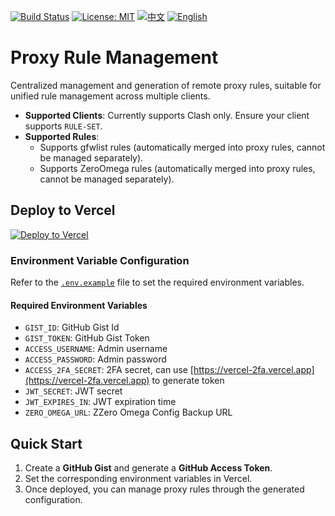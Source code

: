 [![Build Status](https://github.com/DavidKk/vercel-proxy-rule/actions/workflows/coverage.workflow.yml/badge.svg)](https://github.com/DavidKk/vercel-proxy-rule/actions/workflows/coverage.workflow.yml) [![License: MIT](https://img.shields.io/badge/License-MIT-yellow.svg)](https://opensource.org/licenses/MIT) [![中文](https://img.shields.io/badge/%E6%96%87%E6%A1%A3-%E4%B8%AD%E6%96%87-green?style=flat-square&logo=docs)](https://github.com/DavidKk/vercel-proxy-rule/blob/main/README.zh-CN.md) [![English](https://img.shields.io/badge/docs-English-green?style=flat-square&logo=docs)](https://github.com/DavidKk/vercel-proxy-rule/blob/main/README.md)

# Proxy Rule Management

Centralized management and generation of remote proxy rules, suitable for unified rule management across multiple clients.

- **Supported Clients**: Currently supports Clash only. Ensure your client supports `RULE-SET`.
- **Supported Rules**:
  - Supports gfwlist rules (automatically merged into proxy rules, cannot be managed separately).
  - Supports ZeroOmega rules (automatically merged into proxy rules, cannot be managed separately).

## Deploy to Vercel

[![Deploy to Vercel](https://vercel.com/button)](https://vercel.com/new/clone?repository-url=https%3A%2F%2Fgithub.com%2FDavidKk%2Fvercel-proxy-rule)

### Environment Variable Configuration

Refer to the [`.env.example`](./.env.example) file to set the required environment variables.

#### Required Environment Variables

- `GIST_ID`: GitHub Gist Id
- `GIST_TOKEN`: GitHub Gist Token
- `ACCESS_USERNAME`: Admin username
- `ACCESS_PASSWORD`: Admin password
- `ACCESS_2FA_SECRET`: 2FA secret, can use [https://vercel-2fa.vercel.app](https://vercel-2fa.vercel.app) to generate token
- `JWT_SECRET`: JWT secret
- `JWT_EXPIRES_IN`: JWT expiration time
- `ZERO_OMEGA_URL`: ZZero Omega Config Backup URL

## Quick Start

1. Create a **GitHub Gist** and generate a **GitHub Access Token**.
2. Set the corresponding environment variables in Vercel.
3. Once deployed, you can manage proxy rules through the generated configuration.
